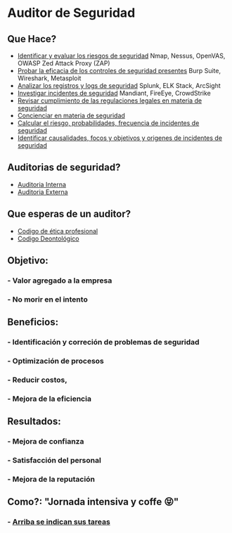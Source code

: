 # Auditor de Seguridad

## Que Hace?

- [Identificar y evaluar los riesgos de seguridad](#)	Nmap, Nessus, OpenVAS, OWASP Zed Attack Proxy (ZAP)
- [Probar la eficacia de los controles de seguridad presentes](#)	Burp Suite, Wireshark, Metasploit
- [Analizar los registros y logs de seguridad](#)	Splunk, ELK Stack, ArcSight
- [Investigar incidentes de seguridad](#)	Mandiant, FireEye, CrowdStrike
- [Revisar cumplimiento de las regulaciones legales en materia de seguridad](#)
- [Concienciar en materia de seguridad](#)
- [Calcular el riesgo, probabilidades, frecuencia   de incidentes  de seguridad](#)
- [Identificar causalidades, focos y objetivos y origenes de incidentes de seguridad](#)


## Auditorias de seguridad?

- [Auditoria Interna](#)
- [Auditoria Externa](#)

## Que esperas de un auditor?

- [Codigo de ética profesional](#)
- [Codigo Deontológico](#)


## Objetivo: 
### - Valor agregado a la empresa
### - No morir en el intento
## Beneficios: 
### - Identificación y correción de problemas de seguridad
### - Optimización de procesos
### - Reducir costos,
### - Mejora de la eficiencia
## Resultados:
### - Mejora de confianza
### - Satisfacción del personal
### -  Mejora de la reputación

## Como?: "Jornada intensiva y coffe :stuck_out_tongue_closed_eyes:"
### - [Arriba se indican sus tareas](#)
